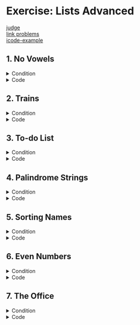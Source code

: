 # Exercise: Lists Advanced

[judge](https://judge.softuni.org/Contests/1730/Lists-Advanced-Lab)</br>
[link problems](https://judge.softuni.org/Contests/Practice/DownloadResource/40499)</br>
[icode-example](https://icode-example.ceo-py.eu/menu?language=Python&course=Fundamentals&module=Lists%20Advanced%20-%20Lab)</br>

## 1.	No Vowels

<details><summary>Condition</summary>

Example

| Input       | Output  |
|-------------|---------|
| Python      | Pythn   |
| ILovePython | LvPythn |
        

</details>

<details> <summary>Code</summary>

```Python
input_string = input()
vowels = ['a', 'o', 'u', 'e', 'i']
new_test = list()

for char in input_string:
    if char.lower() not in vowels:
        new_test.append(char)

print(new_test)
```
whit Function
```Python
original_text = input()

skip_letters = ['a', 'o', 'u', 'e', 'i', 'A', 'O', 'U', 'E', 'I']


def change_text(arg1):
    result = ""
    for letter in arg1:
        if letter not in skip_letters:
            result += letter
    return result


print(change_text(original_text))
```
in comprehension list
```Python
def remove_vowels(text):
    # Create a list of vowels to be removed
    vowels = ['a', 'o', 'u', 'e', 'i']

    new_text = [char for char in text if char.lower() not in vowels]

    return ''.join(new_text)


input_string = input()

print(remove_vowels(input_string))
```
</details>

## 2.	Trains


<details><summary>Condition</summary>

Example

| Input                                                                                                                                    | Output                |
|------------------------------------------------------------------------------------------------------------------------------------------|-----------------------|
| 3</br>add 20</br>insert 0 15</br>leave 0 5</br>End                                                                                       | [10, 0, 20]           
| 5</br>add 10</br>add 20</br>insert 0 16</br>insert 1 44</br>leave 1 12</br>insert 2 100</br>insert 4 61</br>leave 4 1</br>add 15</br>End | [16, 32, 100, 0, 105] |



    

</details>

<details> <summary>Code</summary>

```Python
wagon_number = int(input())
train_wagon_index = []

for _ in range(wagon_number):
    train_wagon_index.append(0)
# print(train_wagon_index)

command_list = input().split()

while command_list[0] != "End":

    if "add" in command_list:
        train_wagon_index[-1] += int(command_list[1])
    elif "insert" in command_list:
        train_wagon_index[int(command_list[1])] += int(command_list[2])
    elif "leave" in command_list:
        train_wagon_index[int(command_list[1])] -= int(command_list[2])
    command_list = input().split()

print(train_wagon_index)
```
whit function
```Python
train_wagons = int(input())
train = []
command = input()

for n in range(train_wagons):
    train.append(0)


def add_people(umber_people):
    train[-1] += umber_people


def insert_people(wagon, number_people):
    train[wagon] += number_people


def leave_people(wagon, number_people):
    train[wagon] -= number_people


while command != "End":

    command = command.split()

    if "add" in command:
        add_people(int(command[-1]))

    elif "insert" in command:
        insert_people((int(command[1])), int(command[-1]))

    elif "leave" in command:
        leave_people(int(command[1]), int(command[-1]))

    command = input()

print(train)

```


</details>

## 3.	To-do List


<details><summary>Condition</summary>

Example

| Input                                                        | Output                                             |
|--------------------------------------------------------------|----------------------------------------------------|
| 2-Walk the dog</br>1-Drink coffee</br>6-Dinner</br>5-WorkEnd | ['Drink coffee', 'Walk the dog', 'Work', 'Dinner'] |
| 3-C</br>2-A</br>1-B</br>6-V</br>End                          | ['B', 'A', 'C', 'V']                               |

    

</details>

<details> <summary>Code</summary>

whit nested list
```Python
num_list = list()
export_list = list()
while True:
    to_do_list = input()
    if to_do_list == "End":
        break

    tasks = to_do_list.split("-")
    nested_list = [task.strip() for task in tasks]
    num_list.append(nested_list)

num_list.sort(key=lambda x: int(x[0]))

# print(num_list)

for nested_list in num_list:
    export_list.append(nested_list[1])
print(export_list)
```
whit tuple
```Python

to_do_list = input()

num_list = list()

while to_do_list != "End":
    importance, note = map(str.strip, to_do_list.split("-"))
    num_list.append((int(importance), note))

    to_do_list = input()

num_list.sort(key=lambda x: x[0])

export_list = [note for _, note in num_list]
print(export_list)
```

</details>

## 4.	Palindrome Strings


<details><summary>Condition</summary>

Example

| Input                                  | Output                                                      |
|----------------------------------------|-------------------------------------------------------------|
| wow father mom wow shirt stats</br>wow | ['wow', 'mom', 'wow', 'stats']</br>Found palindrome 2 times |
| hey how you doin? lol</br>mom          | ['lol']</br>Found palindrome 0 times                        |

    

</details>

<details> <summary>Code</summary>

```Python
input_text = input().split()
wanted_palindrome = input()
palindromes = []

for string in input_text:
    if string == string[::-1]:
        palindromes.append(string)
counter_palindrom = palindromes.count(wanted_palindrome)

print("Palindromes:", palindromes)
print(f"Found palindrome {counter_palindrom} times")
```
```Python
input_text = input().split()
wanted_palindrome = input()
palindromes = [string for string in input_text if string == string[::-1]]
counter_palindrom = palindromes.count(wanted_palindrome)

print("Palindromes:", palindromes)
print(f"Found palindrome {counter_palindrom} times")
```
```Python
input_text = input().split(" ")
wanted_palindrome = input()
palindromes = []

[palindromes.append(string) for string in input_text if string == "".join(reversed(string))]
counter_palindrom = palindromes.count(wanted_palindrome)
print(palindromes)
print(f"Found palindrome {counter_palindrom} times")
```

</details>

## 5.	Sorting Names


<details><summary>Condition</summary>

Example

| Input                                | Output                                             |
|--------------------------------------|----------------------------------------------------|
| Ali, Marry, Kim, Teddy, Monika, John | ["Monika", "Marry", "Teddy", "John", "Ali", "Kim"] |
| Lilly, Tim, Kate, Tom, Alex          | ['Lilly', 'Alex', 'Kate', 'Tim', 'Tom']            |
    

</details>

<details> <summary>Code</summary>

```Python
leter_list = list(map(str, input().split(", ")))

sorted_lst = sorted(leter_list, key=lambda x: (-len(x), x))
print(f"{sorted_lst}")
```
```Python
print(sorted(input().split(", "), key= lambda x: (-len(x), x)))
```

</details>

## 6.	Even Numbers


<details><summary>Condition</summary>

Example

| Input | Output |
|-------|--------|
| 3, 2, 1, 5, 8 | [1, 4]  |
| 2, 4, 6, 9, 10| [0, 1, 2, 4] |
    

</details>

<details> <summary>Code</summary>

```Python
input_list = list(map(int, input().split(", ")))

even_indices = []

for index, num in enumerate(input_list):
    if num % 2 == 0:
        even_indices.append(index)

print(even_indices)
```
```Python
even_indices = [index for index, num in enumerate(map(int, input().split(", ")) if num % 2 == 0]
print(even_indices)

```

</details>

## 7.	The Office


<details><summary>Condition</summary>

Example

| Input | Output |
|-------|--------|
|       |        |
|       |        |

    

</details>

<details> <summary>Code</summary>



```Python
employees = input().split(" ")
happiness_factor = int(input())

employees = list(map(lambda x: int(x) * happiness_factor, employees))
filtered = list(filter(lambda x: x >= sum(employees) / len(employees), employees))

if len(filtered) >= len(employees) / 2:
    print(f"Score: {len(filtered)}/{len(employees)}. Employees are happy!")

else:
    print(f"Score: {len(filtered)}/{len(employees)}. Employees are not happy!")

```
</details>